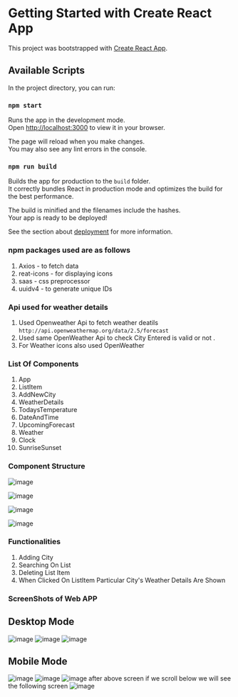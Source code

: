 # Getting Started with Create React App

This project was bootstrapped with [Create React App](https://github.com/facebook/create-react-app).

## Available Scripts

In the project directory, you can run:

### `npm start`

Runs the app in the development mode.\
Open [http://localhost:3000](http://localhost:3000) to view it in your browser.

The page will reload when you make changes.\
You may also see any lint errors in the console.

### `npm run build`

Builds the app for production to the `build` folder.\
It correctly bundles React in production mode and optimizes the build for the best performance.

The build is minified and the filenames include the hashes.\
Your app is ready to be deployed!

See the section about [deployment](https://facebook.github.io/create-react-app/docs/deployment) for more information.

### npm packages used are as follows

1. Axios         - to fetch data 
2. reat-icons    - for displaying icons
3. saas          - css preprocessor
4. uuidv4        - to generate unique IDs


### Api used for weather details

1. Used Openweather Api to fetch weather deatils `http://api.openweathermap.org/data/2.5/forecast`
2. Used same OpenWeather Api to check City Entered is valid or not .
3. For Weather icons also used OpenWeather 


### List Of Components 
1. App
2. ListItem
3. AddNewCity
4. WeatherDetails
5. TodaysTemperature
6. DateAndTime 
7. UpcomingForecast
8. Weather
9. Clock
10. SunriseSunset


### Component Structure
![image](https://user-images.githubusercontent.com/67903748/198067921-e25b5b3b-66e8-459c-b059-5385072447cb.png)

![image](https://user-images.githubusercontent.com/67903748/198068430-7276faa1-ed32-4684-af94-1f08f0d4da1a.png)

![image](https://user-images.githubusercontent.com/67903748/198067774-1e616e52-aadb-4812-8cd9-1fdf8804b12c.png)

![image](https://user-images.githubusercontent.com/67903748/198066073-3ccaf989-c3f2-4b18-acbf-5d992c49f102.png)


### Functionalities 

1.  Adding City 
2.  Searching On List
3.  Deleting List Item
4.  When Clicked On ListItem Particular City's Weather Details Are Shown


### ScreenShots of Web APP
## Desktop Mode
![image](https://user-images.githubusercontent.com/67903748/198070226-b93afd71-38b1-427f-a029-b1367ca3d154.png)
![image](https://user-images.githubusercontent.com/67903748/198070388-f556030d-1f9e-4ffd-901b-b24386ffab70.png)
![image](https://user-images.githubusercontent.com/67903748/198070546-a6798b7c-100a-4c92-bdb1-b3c818051e0d.png)

## Mobile Mode
![image](https://user-images.githubusercontent.com/67903748/198070771-f1c2717f-b836-4822-b266-806d1fa491cb.png)
![image](https://user-images.githubusercontent.com/67903748/198070841-909c69f7-3d70-4afe-8c14-ca240423c936.png)
![image](https://user-images.githubusercontent.com/67903748/198070940-c2b2b70f-e1a9-41c5-beba-7d7dbcead95a.png)
 after above screen if we scroll below we will see the following screen
![image](https://user-images.githubusercontent.com/67903748/198071053-39203221-b969-4149-a726-37c2260dcf83.png)







     
